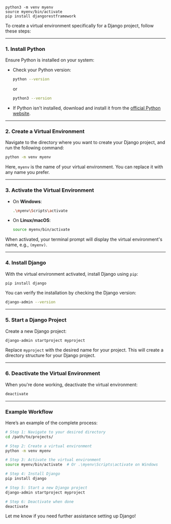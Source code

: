 ```
python3 -m venv myenv
source myenv/bin/activate
pip install djangorestframework
```

To create a virtual environment specifically for a Django project, follow these steps:

---

### **1. Install Python**
Ensure Python is installed on your system:
- Check your Python version:
  ```bash
  python --version
  ```
  or
  ```bash
  python3 --version
  ```

- If Python isn't installed, download and install it from the [official Python website](https://www.python.org/).

---

### **2. Create a Virtual Environment**
Navigate to the directory where you want to create your Django project, and run the following command:

```bash
python -m venv myenv
```
Here, `myenv` is the name of your virtual environment. You can replace it with any name you prefer.

---

### **3. Activate the Virtual Environment**
- On **Windows**:
  ```bash
  .\myenv\Scripts\activate
  ```
- On **Linux/macOS**:
  ```bash
  source myenv/bin/activate
  ```

When activated, your terminal prompt will display the virtual environment's name, e.g., `(myenv)`.

---

### **4. Install Django**
With the virtual environment activated, install Django using `pip`:

```bash
pip install django
```

You can verify the installation by checking the Django version:

```bash
django-admin --version
```

---

### **5. Start a Django Project**
Create a new Django project:

```bash
django-admin startproject myproject
```

Replace `myproject` with the desired name for your project. This will create a directory structure for your Django project.

---

### **6. Deactivate the Virtual Environment**
When you're done working, deactivate the virtual environment:

```bash
deactivate
```

---

### **Example Workflow**
Here’s an example of the complete process:

```bash
# Step 1: Navigate to your desired directory
cd /path/to/projects/

# Step 2: Create a virtual environment
python -m venv myenv

# Step 3: Activate the virtual environment
source myenv/bin/activate  # Or .\myenv\Scripts\activate on Windows

# Step 4: Install Django
pip install django

# Step 5: Start a new Django project
django-admin startproject myproject

# Step 6: Deactivate when done
deactivate
```

Let me know if you need further assistance setting up Django!
